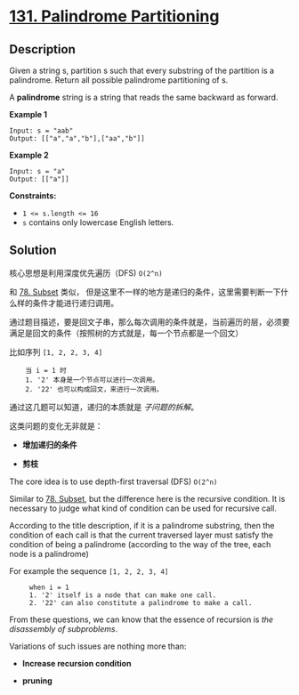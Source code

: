 # [131. Palindrome Partitioning](https://leetcode.com/problems/palindrome-partitioning/)

## Description
Given a string s, partition s such that every substring of the partition is a palindrome. Return all possible palindrome partitioning of s.

A **palindrome** string is a string that reads the same backward as forward.

**Example 1**
```
Input: s = "aab"
Output: [["a","a","b"],["aa","b"]]
```

**Example 2**
```
Input: s = "a"
Output: [["a"]]
```

**Constraints:**

- `1 <= s.length <= 16`
- `s` contains only lowercase English letters.

## Solution

核心思想是利用深度优先遍历（DFS)   `O(2^n)`

和   [78. Subset](https://leetcode.com/problems/subsets/)  类似， 但是这里不一样的地方是递归的条件，这里需要判断一下什么样的条件才能进行递归调用。

通过题目描述，要是回文子串，那么每次调用的条件就是，当前遍历的层，必须要满足是回文的条件（按照树的方式就是，每一个节点都是一个回文）

比如序列 `[1, 2, 2, 3, 4]`

        当 i = 1 时
        1. '2' 本身是一个节点可以进行一次调用。
        2. '22' 也可以构成回文，来进行一次调用。


通过这几题可以知道，递归的本质就是 *子问题的拆解*。

这类问题的变化无非就是：

- **增加递归的条件**

- **剪枝**



The core idea is to use depth-first traversal (DFS) `O(2^n)`

Similar to [78. Subset](https://leetcode.com/problems/subsets/), but the difference here is the recursive condition. It is necessary to judge what kind of condition can be used for recursive call.

According to the title description, if it is a palindrome substring, then the condition of each call is that the current traversed layer must satisfy the condition of being a palindrome (according to the way of the tree, each node is a palindrome)

For example the sequence `[1, 2, 2, 3, 4]`

         when i = 1
         1. '2' itself is a node that can make one call.
         2. '22' can also constitute a palindrome to make a call.


From these questions, we can know that the essence of recursion is *the disassembly of subproblems*.

Variations of such issues are nothing more than:

- **Increase recursion condition**

- **pruning**






